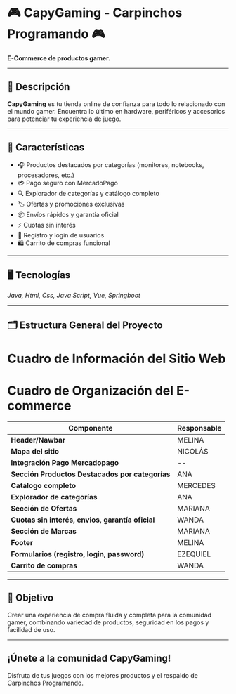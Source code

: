 # 🎮 CapyGaming - Carpinchos Programando 🎮

**E-Commerce de productos gamer.**  

---

## 🔹 Descripción
**CapyGaming** es tu tienda online de confianza para todo lo relacionado con el mundo gamer. Encuentra lo último en hardware, periféricos y accesorios para potenciar tu experiencia de juego.  

---

## 🛒 Características
- 🎧 Productos destacados por categorías (monitores, notebooks, procesadores, etc.)  
- 💳 Pago seguro con MercadoPago  
- 🔍 Explorador de categorías y catálogo completo  
- 🏷️ Ofertas y promociones exclusivas  
- 📦 Envíos rápidos y garantía oficial  
- ⚡ Cuotas sin interés  
- 📝 Registro y login de usuarios  
- 🛍️ Carrito de compras funcional  

---

## 🖥️ Tecnologías
*Java, Html, Css, Java Script, Vue, Springboot*  

---

## 🗂 Estructura General del Proyecto
# Cuadro de Información del Sitio Web

# Cuadro de Organización del E-commerce

| Componente | Responsable |
|------------|-------------|
| **Header/Nawbar** | MELINA |
| **Mapa del sitio** | NICOLÁS |
| **Integración Pago Mercadopago** | -- |
| **Sección Productos Destacados por categorías** | ANA |
| **Catálogo completo** | MERCEDES |
| **Explorador de categorías** | ANA |
| **Sección de Ofertas** | MARIANA |
| **Cuotas sin interés, envios, garantía oficial** | WANDA |
| **Sección de Marcas** | MARIANA |
| **Footer** | MELINA |
| **Formularios (registro, login, password)** | EZEQUIEL |
| **Carrito de compras** | WANDA |


---

## 📌 Objetivo
Crear una experiencia de compra fluida y completa para la comunidad gamer, combinando variedad de productos, seguridad en los pagos y facilidad de uso.  

---

## ¡Únete a la comunidad CapyGaming!
Disfruta de tus juegos con los mejores productos y el respaldo de Carpinchos Programando.  
